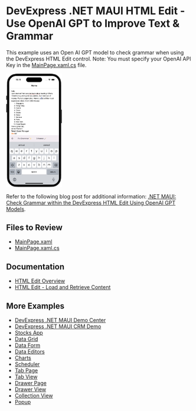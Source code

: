 # DevExpress .NET MAUI HTML Edit - Use OpenAI GPT to Improve Text & Grammar

This example uses an Open AI GPT model to check grammar when using the DevExpress HTML Edit control. Note: You must specify your OpenAI API Key in the [MainPage.xaml.cs](MainPage.xaml.cs) file.

<img src="html-edit-ai-assistant.png" width="30%"/>

Refer to the following blog post for additional information: [.NET MAUI: Check Grammar within the DevExpress HTML Edit Using OpenAI GPT Models](https://community.devexpress.com/blogs/mobile/archive/2024/10/01/net-maui-check-grammar-within-the-devexpress-html-edit-using-openai-gpt-models.aspx).

## Files to Review

- [MainPage.xaml](MainPage.xaml)
- [MainPage.xaml.cs](MainPage.xaml.cs)

## Documentation

- [HTML Edit Overview](https://docs.devexpress.com/MAUI/404635)
- [HTML Edit - Load and Retrieve Content](https://docs.devexpress.com/MAUI/404637/html-edit/load-and-obtain-markup)

## More Examples

* [DevExpress .NET MAUI Demo Center](https://github.com/DevExpress-Examples/maui-demo-app)
* [DevExpress .NET MAUI CRM Demo](https://github.com/DevExpress-Examples/maui-crm-demo)
* [Stocks App](https://github.com/DevExpress-Examples/maui-stocks-mini)
* [Data Grid](https://github.com/DevExpress-Examples/maui-data-grid-get-started)
* [Data Form](https://github.com/DevExpress-Examples/maui-data-form-get-started)
* [Data Editors](https://github.com/DevExpress-Examples/maui-editors-get-started)
* [Charts](https://github.com/DevExpress-Examples/maui-charts)
* [Scheduler](https://github.com/DevExpress-Examples/maui-scheduler-get-started)
* [Tab Page](https://github.com/DevExpress-Examples/maui-tab-page-get-started)
* [Tab View](https://github.com/DevExpress-Examples/maui-tab-view-get-started)
* [Drawer Page](https://github.com/DevExpress-Examples/maui-drawer-page-get-started)
* [Drawer View](https://github.com/DevExpress-Examples/maui-drawer-view-get-started)
* [Collection View](https://github.com/DevExpress-Examples/maui-collection-view-get-started)
* [Popup](https://github.com/DevExpress-Examples/maui-popup-get-started)
